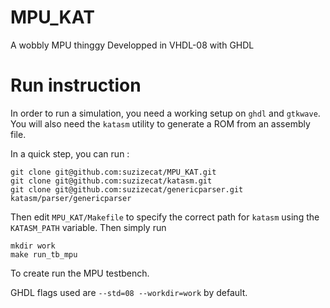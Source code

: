 # MPU_KAT
A wobbly MPU thinggy
Developped in VHDL-08 with GHDL

# Run instruction
In order to run a simulation, you need a working setup on `ghdl` and `gtkwave`.
You will also need the `katasm` utility to generate a ROM from an assembly file.

In a quick step, you can run :
```
git clone git@github.com:suzizecat/MPU_KAT.git
git clone git@github.com:suzizecat/katasm.git
git clone git@github.com:suzizecat/genericparser.git katasm/parser/genericparser
```

Then edit `MPU_KAT/Makefile` to specify the correct path for `katasm` using the `KATASM_PATH` variable.
Then simply run 
```
mkdir work
make run_tb_mpu
```

To create run the MPU testbench.

GHDL flags used are `--std=08 --workdir=work` by default.
